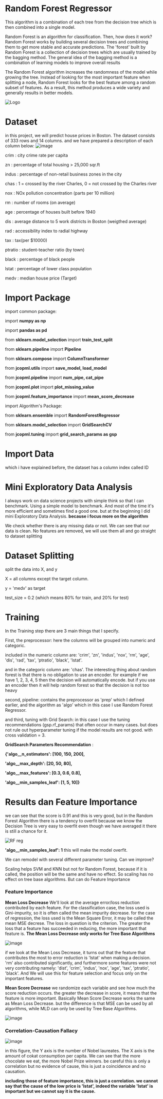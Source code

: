 # Random Forest Regressor
This algorithm is a combination of each tree from the decision tree which is then combined into a single model.

Random Forest is an algorithm for classification. Then, how does it work? Random Forest works by building several decision trees and combining them to get more stable and accurate predictions. The 'forest' built by Random Forest is a collection of decision trees which are usually trained by the bagging method. The general idea of ​​the bagging method is a combination of learning models to improve overall results

The Random Forest algorithm increases the randomness of the model while growing the tree. Instead of looking for the most important feature when splitting a node, Random Forest looks for the best feature among a random subset of features. As a result, this method produces a wide variety and generally results in better models.

![Logo](https://cdn.analyticsvidhya.com/wp-content/uploads/2020/02/rfc_vs_dt1.png)

# Dataset

in this project, we will predict house prices in Boston. The dataset consists of 333 rows and 14 columns.
and we have prepared a description of each column below:
![image](https://user-images.githubusercontent.com/86812576/166703666-67695e69-2f06-4563-95fe-7f63e32b4a5b.png)

crim    : city ​​crime rate per capita

zn      : percentage of total housing > 25,000 sqr.ft

indus   : percentage of non-retail business zones in the city

chas    : 1 = crossed by the river Charles, 0 = not crossed by the Charles river

nox     : NOx pollution concentration (parts per 10 million)

rm      : number of rooms (on average)

age     : percentage of houses built before 1940

dis     : average distance to 5 work districts in Boston (weigthed average)

rad     : accessibility index to radial highway

tax     : tax(per $10000)

ptratio : student-teacher ratio (by town)

black   : percentage of black people

lstat   : percentage of lower class population

medv    : median house price (Target)




# Import Package
import common package:

import **numpy as np**

import **pandas as pd**


from **sklearn.model_selection** import **train_test_split**

from **sklearn.pipeline** import **Pipeline**

from **sklearn.compose** import **ColumnTransformer**


from **jcopml.utils** import **save_model, load_model**

from **jcopml.pipeline** import **num_pipe, cat_pipe**

from **jcopml.plot** import **plot_missing_value**

from **jcopml.feature_importance** import **mean_score_decrease**

import Algorithm's Package:

from **sklearn.ensemble** import **RandomForestRegressor**

from **sklearn.model_selection** import **GridSearchCV**

from **jcopml.tuning** import **grid_search_params as gsp**

# Import Data

which i have explained before, the dataset has a column index called ID

# Mini Exploratory Data Analysis
I always work on data science projects with simple think so that I can benchmark. Using a simple model to benchmark. And most of the time it's more efficient and sometimes find a good one. but at the beginning I did mini Exploratory Data Analysis. **because i focus more on the algorithm**

We check whether there is any missing data or not. We can see that our data is clean. No features are removed, we will use them all and go straight to dataset splitting

# Dataset Splitting
split the data into X, and y

X = all columns except the target column.

y = 'medv' as target

test_size = 0.2 (which means 80% for train, and 20% for test)

# Training
In the Training step there are 3 main things that I specify.

First, the preprocessor: here the columns will be grouped into numeric and categoric.

included in the numeric column are: 'crim', 'zn', 'indus', 'nox', 'rm', 'age', 'dis', 'rad', 'tax',
                             'ptratio', 'black', 'lstat'.

and in the categoric column are: 'chas'. The interesting thing about random forest is that there is no obligation to use an encoder. for example if we have 1, 2, 3, 4, 5 then the decision will automatically encode. but if you use an encoder then it will help random forest so that the decision is not too heavy

second, pipeline: contains the preprocessor as 'prep' which I defined earlier, and the algorithm as 'algo' which in this case I use Random Forest Regressor.

and third, tuning with Grid Search: in this case I use the tuning recommendations (gsp.rf_params) that often occur in many cases. but does not rule out hyperparameter tuning if the model results are not good. with cross validation = 3.

**GridSearch Parameters Recommendation** :

**{'algo__n_estimators': [100, 150, 200],**

 **'algo__max_depth': [20, 50, 80],**
 
 **'algo__max_features': [0.3, 0.6, 0.8],**
 
 **'algo__min_samples_leaf': [1, 5, 10]}**
 

# Results dan Feature Importance
we can see that the score is 0.91 and this is very good, but in the Random Forest Algorithm there is a tendency to overfit because we know the Decision Tree is very easy to overfit even though we have averaged it there is still a chance for it.

![RF reg](https://user-images.githubusercontent.com/86812576/166943533-5df75fe8-1fcf-4044-80ab-294061e6165b.png)

**'algo__min_samples_leaf': 1** this will make the model overfit.

We can remodel with several different parameter tuning. Can we improve?

Scaling helps SVM and KNN but not for Random Forest, because if it is called, the position will be the same and have no effect. So scaling has no effect on tree base algorithms. But can do Feature Importance

### Feature Importance
**Mean Loss Decrease**
We'll look at the average error/loss reduction contributed by each feature. For the classification case, the loss used is Gini-impurity, so it is often called the mean impurity decrease. for the case of regression, the loss used is the Mean Square Error, it may be called the mean MSE decrese. The loss in question is the criterion. The greater the loss that a feature has succeeded in reducing, the more important that feature is. **The Mean Loss Decrease only works for Tree Base Algorithms**

![image](https://user-images.githubusercontent.com/86812576/166947310-24844cdc-5631-4d29-9b6d-bb3660ebabeb.png)

if we look at the Mean Loss Decrease, it turns out that the feature that contributes the most to error reduction is 'lstat' when making a decision. 'rm' also contributed significantly, and furthermore some features were not very contributing namely: 'dist', 'crim', 'indus', 'nox', 'age', 'tax', 'ptratio', 'black'.
And We will use this for feature selection and focus only on the important features.

**Mean Score Decrease**
we randomize each variable and see how much the score reduction occurs. the greater the decrease in score, it means that the feature is more important. Basically Mean Score Decrease works the same as Mean Loss Decrease. but the difference is that MSE can be used by all algorithms, while MLD can only be used by Tree Base Algorithms.

![image](https://user-images.githubusercontent.com/86812576/166953921-040dbc14-1a23-4233-8517-135ea2de078b.png)

### Correlation-Causation Fallacy

![image](https://user-images.githubusercontent.com/86812576/166954302-ca625396-2f74-4946-9206-1d83a103351f.png)

in this figure, the Y axis is the number of Nobel laureates. The X axis is the amount of cokat consumption per capita. We can see that the more chocolate we eat, the more Nobel Prize winners. be careful this is only a correlation but no evidence of cause, this is just a coincidence and no causation.

**including those of feature importance, this is just a correlation. we cannot say that the cause of the low price is 'lstat', indeed the variable 'lstat' is important but we cannot say it is the cause.**

